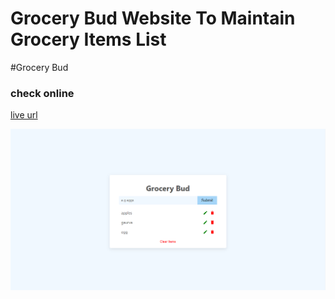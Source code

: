 # Grocery Bud Website To Maintain Grocery Items List

#Grocery Bud

### check online

[live url](https://react-grocery-buds.netlify.app/)

![Project Preview](./assets/ProjectPreview.png)
